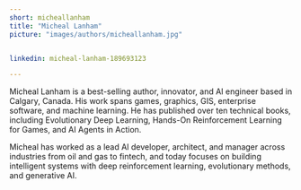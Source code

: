 ```yaml
---
short: micheallanham
title: "Micheal Lanham"
picture: "images/authors/micheallanham.jpg"


linkedin: micheal-lanham-189693123

---
```


Micheal Lanham is a best-selling author, innovator, and AI engineer based in Calgary, Canada. His work spans games, graphics, GIS, enterprise software, and machine learning. He has published over ten technical books, including Evolutionary Deep Learning, Hands-On Reinforcement Learning for Games, and AI Agents in Action. 

Micheal has worked as a lead AI developer, architect, and manager across industries from oil and gas to fintech, and today focuses on building intelligent systems with deep reinforcement learning, evolutionary methods, and generative AI.
